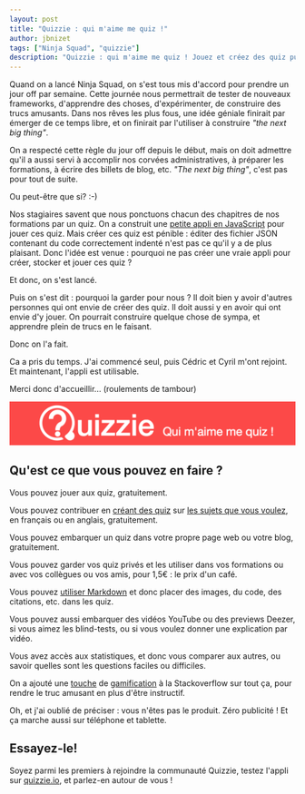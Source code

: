 ```yaml
---
layout: post
title: "Quizzie : qui m'aime me quiz !"
author: jbnizet
tags: ["Ninja Squad", "quizzie"]
description: "Quizzie : qui m'aime me quiz ! Jouez et créez des quiz publics ou privés, sur les sujets que vous adorez, et apprenez en vous amusant."
---
```


Quand on a lancé Ninja Squad, on s'est tous mis d'accord pour prendre un jour off par semaine.
Cette journée nous permettrait de tester de nouveaux frameworks, d'apprendre des choses, d'expérimenter, de construire des trucs amusants.
Dans nos rêves les plus fous, une idée géniale finirait par émerger de ce temps libre, et on finirait par
l'utiliser à construire *"the next big thing"*.

On a respecté cette règle du jour off depuis le début, mais on doit admettre qu'il a aussi servi
à accomplir nos corvées administratives, à préparer les formations, à écrire des billets de blog, etc.
*"The next big thing"*, c'est pas pour tout de suite.

Ou peut-être que si? :-)

Nos stagiaires savent que nous ponctuons chacun des chapitres de nos formations par un quiz.
On a construit une [petite appli en JavaScript](https://github.com/Ninja-Squad/quizz) pour jouer ces quiz.
Mais créer ces quiz est pénible&nbsp;: éditer des fichier JSON contenant du code correctement indenté
n'est pas ce qu'il y a de plus plaisant. Donc l'idée est venue&nbsp;: pourquoi ne pas créer une vraie appli
pour créer, stocker et jouer ces quiz&nbsp;?

Et donc, on s'est lancé.

Puis on s'est dit&nbsp;: pourquoi la garder pour nous&nbsp;? Il doit bien y avoir d'autres personnes qui ont envie de créer des quiz.
Il doit aussi y en avoir qui ont envie d'y jouer. On pourrait construire quelque chose de sympa, et apprendre plein de trucs en le faisant.

Donc on l'a fait.

Ca a pris du temps. J'ai commencé seul, puis Cédric et Cyril m'ont rejoint. Et maintenant, l'appli est utilisable.

Merci donc d'accueillir... (roulements de tambour)

[![Quizzie](/assets/images/quizzie/quizzie-fr.png)](https://quizzie.io)

## Qu'est ce que vous pouvez en faire&nbsp;?

Vous pouvez jouer aux quiz, gratuitement.

Vous pouvez contribuer en [créant des quiz](https://quizzie.io/quizzes/50350/tout-ce-quil-faut-savoir-sur-la-creation-de-quiz) sur [les sujets que vous voulez](https://quizzie.io/tags), en français ou en anglais, gratuitement.

Vous pouvez embarquer un quiz dans votre propre page web ou votre blog, gratuitement.

Vous pouvez garder vos quiz privés et les utiliser dans vos formations ou avec vos collègues ou vos amis, pour 1,5€&nbsp;: le prix d'un café.

Vous pouvez [utiliser Markdown](https://quizzie.io/quizzes/50300/markdown-ou-comment-ameliorer-la-presentation-de-vos-quiz) et donc placer des images, du code, des citations, etc. dans les quiz.

Vous pouvez aussi embarquer des vidéos YouTube ou des previews Deezer, si vous aimez les blind-tests, ou si vous voulez donner une
explication par vidéo.

Vous avez accès aux statistiques, et donc vous comparer aux autres, ou savoir quelles sont les questions faciles ou difficiles.

On a ajouté une [touche](https://quizzie.io/users) de [gamification](https://quizzie.io/badges/categories/all) à la Stackoverflow
sur tout ça, pour rendre le truc amusant en plus d'être instructif.

Oh, et j'ai oublié de préciser&nbsp;: vous n'êtes pas le produit. Zéro publicité&nbsp;! Et ça marche aussi sur téléphone et tablette.

## Essayez-le!

Soyez parmi les premiers à rejoindre la communauté Quizzie, testez l'appli sur [quizzie.io](https://quizzie.io), et parlez-en autour de vous&nbsp;!
